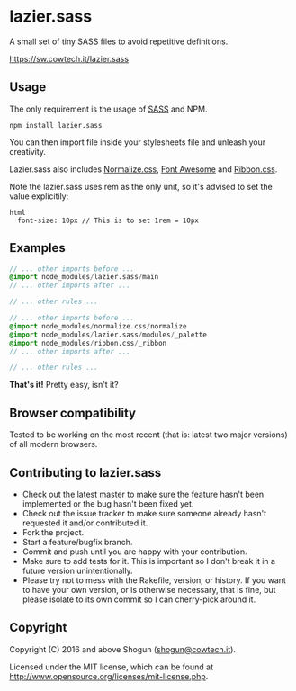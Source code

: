 # lazier.sass

A small set of tiny SASS files to avoid repetitive definitions.

https://sw.cowtech.it/lazier.sass

## Usage

The only requirement is the usage of [SASS](http://sass-lang.com/) and NPM.

~~~
npm install lazier.sass
~~~
 
You can then import file inside your stylesheets file and unleash your creativity.

Lazier.sass also includes [Normalize.css](https://necolas.github.io/normalize.css/), [Font Awesome](http://fontawesome.io/) and [Ribbon.css](https://sw.cowtech.it/ribbon.css).

Note the lazier.sass uses rem as the only unit, so it's advised to set the value explicitily:

~~~
html
  font-size: 10px // This is to set 1rem = 10px
~~~

## Examples

~~~sass
// ... other imports before ...
@import node_modules/lazier.sass/main
// ... other imports after ...

// ... other rules ...
~~~

~~~sass
// ... other imports before ...
@import node_modules/normalize.css/normalize
@import node_modules/lazier.sass/modules/_palette
@import node_modules/ribbon.css/_ribbon
// ... other imports after ...

// ... other rules ...
~~~

**That's it!** Pretty easy, isn't it?

## Browser compatibility

Tested to be working on the most recent (that is: latest two major versions) of all modern browsers.

## Contributing to lazier.sass

* Check out the latest master to make sure the feature hasn't been implemented or the bug hasn't been fixed yet.
* Check out the issue tracker to make sure someone already hasn't requested it and/or contributed it.
* Fork the project.
* Start a feature/bugfix branch.
* Commit and push until you are happy with your contribution.
* Make sure to add tests for it. This is important so I don't break it in a future version unintentionally.
* Please try not to mess with the Rakefile, version, or history. If you want to have your own version, or is otherwise necessary, that is fine, but please isolate to its own commit so I can cherry-pick around it.

## Copyright

Copyright (C) 2016 and above Shogun (shogun@cowtech.it).

Licensed under the MIT license, which can be found at http://www.opensource.org/licenses/mit-license.php.
